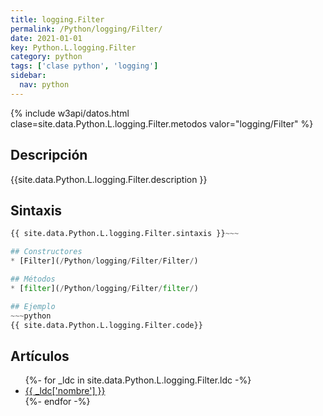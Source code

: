 ```yaml
---
title: logging.Filter
permalink: /Python/logging/Filter/
date: 2021-01-01
key: Python.L.logging.Filter
category: python
tags: ['clase python', 'logging']
sidebar: 
  nav: python
---
```


{% include w3api/datos.html clase=site.data.Python.L.logging.Filter.metodos valor="logging/Filter" %}

## Descripción
{{site.data.Python.L.logging.Filter.description }}

## Sintaxis
~~~python
{{ site.data.Python.L.logging.Filter.sintaxis }}~~~

## Constructores
* [Filter](/Python/logging/Filter/Filter/)

## Métodos
* [filter](/Python/logging/Filter/filter/)

## Ejemplo
~~~python
{{ site.data.Python.L.logging.Filter.code}}
~~~

## Artículos
<ul>
{%- for _ldc in site.data.Python.L.logging.Filter.ldc -%}
   <li>
       <a href="{{_ldc['url'] }}">{{ _ldc['nombre'] }}</a>
   </li>
{%- endfor -%}
</ul>
